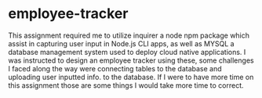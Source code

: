 # employee-tracker 
This assignment required me to utilize inquirer a node npm package which assist in capturing user input in Node.js CLI apps, as well as MYSQL a database management system used to deploy cloud native applications. I was instructed to design an employee tracker using these, some challenges I faced along the way were connecting tables to the database and uploading user inputted info. to the database. If I were to have more time on this assignment those are some things I would take more time to correct.  